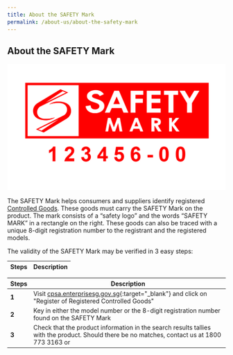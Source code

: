 ```yaml
---
title: About the SAFETY Mark
permalink: /about-us/about-the-safety-mark
---
```

## About the SAFETY Mark

![safety mark](/images/about-us/safety-mark.jpg)

The SAFETY Mark helps consumers and suppliers identify registered [Controlled Goods](/about-us/about-controlled-goods). These goods must carry the SAFETY Mark on the product. The mark consists of a “safety logo” and the words “SAFETY MARK” in a rectangle on the right. These goods can also be traced with a unique 8-digit registration number to the registrant and the registered models. 

The validity of the SAFETY Mark may be verified in 3 easy steps:

|Steps|Description|
|---|---|

| Steps | Description                                                                                                                                   |
|-------|-----------------------------------------------------------------------------------------------------------------------------------------------|
| **1**   | Visit [cpsa.enterprisesg.gov.sg][1]{:target="_blank"} and click on "Register of Registered Controlled Goods"                                  |
| **2**   | Key in either the model number or the 8-digit registration number found on the SAFETY Mark                                                    |
| **3**   | Check that the product information in the search results tallies with the product. Should there be no matches, contact us at 1800 773 3163 or |

[1]: cpsa.enterprisesg.gov.sg
